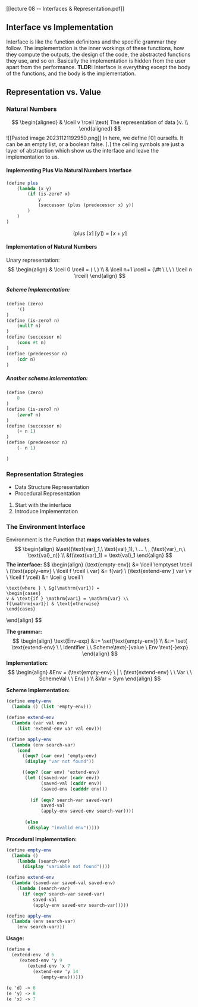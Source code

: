 [[lecture 08 -- Interfaces & Representation.pdf]]

## Interface vs Implementation
Interface is like the function definitons and the specific grammar they follow.
The implementation is the inner workings of these functions, how they compute the outputs, the design of the code, the abstracted functions they use, and so on. Basically the implementation is hidden from the user apart from the performance.
**TLDR:** Interface is everything except the body of the functions, and the body is the implementation.

## Representation vs. Value
### Natural Numbers
$$
\begin{aligned}
 & \lceil v \rceil \text{ The representation of data }v. \\ 
\end{aligned}
$$
![[Pasted image 20231121192950.png]]
In here, we define $\lceil 0 \rceil$ ourselfs. It can be an empty list, or a boolean false. $\lceil . \rceil$ the ceiling symbols are just a layer of abstraction which show us the interface and leave the implementation to us.
#### Implementing Plus  Via Natural Numbers Interface
```scheme
(define plus
	(lambda (x y)
		(if (is-zero? x)
			y
			(successor (plus (predecessor x) y))
		)
	)
)
```
$$(\text{plus} \ \lceil x \rceil \ \lceil y \rceil )=\lceil x+y\rceil$$

#### Implementation of Natural Numbers
Unary representation:
$$ 
\begin{align}
& \lceil 0 \rceil = ( \ ) \\
& \lceil n+1 \rceil = (\#t \ \ \ \ \lceil n \rceil)
\end{align}
$$
##### Scheme Implementation:
```scheme
(define (zero) 
	'()
)
(define (is-zero? n) 
	(null? n) 
)
(define (successor n)
	(cons #t n)
)
(define (predecessor n)
	(cdr n)
)
```

##### Another scheme imlementation:
```scheme
(define (zero) 
	0
)
(define (is-zero? n) 
	(zero? n)
)
(define (successor n)
	(+ n 1)
)
(define (predecessor n)
	(- n 1)

)
```

### Representation Strategies
* Data Structure Representation
* Procedural Representation

1. Start with the interface
2. Introduce Implementation

### The Environment Interface
Environment is the Function that **maps variables to values**.
$$
\begin{align}
&\set{(\text{var}_1,\ \text{val}_1), \ ... \ , (\text{var}_n,\ \text{val}_n)} \\ &f(\text{var}_1) = \text{val}_1
\end{align}
$$
**The interface:** 
$$
\begin{align}
	(\text{empty-env}) &= \lceil \emptyset \rceil \\
	(\text{apply-env} \ \lceil f \rceil \ var) &= f(var)  \\
	(\text{extend-env } var \ v \ \lceil f \rceil) &= \lceil g \rceil \\
	
	\text{where } \ &g(\mathrm{var1}) = 
	\begin{cases} 
	v & \text{if } \mathrm{var1} = \mathrm{var} \\
	f(\mathrm{var1}) & \text{otherwise}
	\end{cases}
\end{align}
$$

**The grammar:** 
$$
\begin{align}
	\text{Env-exp} &::= \set{\text{empty-env}} \\
	&::= \set{ \text{extend-env} \ \ Identifier \ \ Scheme\text{-}value \ Env \text{-}exp} 
\end{align}
$$
**Implementation:**
$$
\begin{align}
&Env = (\text{empty-env}  \ | \ (\text{extend-env} \ \ Var \ \ SchemeVal \ \ Env) ) \\
&Var = Sym
\end{align}
$$

**Scheme Implementation:**
```scheme
(define empty-env
  (lambda () (list 'empty-env)))

(define extend-env
  (lambda (var val env)
    (list 'extend-env var val env)))

(define apply-env
  (lambda (env search-var)
    (cond
      ((eqv? (car env) 'empty-env)
       (display "var not found"))

      ((eqv? (car env) 'extend-env)
       (let ((saved-var (cadr env))
             (saved-val (caddr env))
             (saved-env (cadddr env)))
			
         (if (eqv? search-var saved-var)
             saved-val
             (apply-env saved-env search-var))))
				
       (else
        (display "invalid env")))))
```

**Procedural Implementation:**
```scheme
(define empty-env
  (lambda ()
    (lambda (search-var)
      (display "variable not found"))))

(define extend-env
  (lambda (saved-var saved-val saved-env)
    (lambda (search-var)
      (if (eqv? search-var saved-var)
          saved-val
          (apply-env saved-env search-var)))))

(define apply-env
  (lambda (env search-var)
    (env search-var)))
```

**Usage:**
```scheme
(define e
  (extend-env 'd 6
     (extend-env 'y 9
        (extend-env 'x 7
          (extend-env 'y 14
             (empty-env))))))
             
(e 'd) -> 6
(e 'y) -> 8
(e 'x) -> 7
```